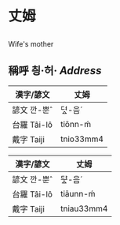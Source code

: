 # 丈姆
## 
Wife's mother

## 稱呼 칑·허· _Address_

漢字/諺文 | 丈姆
--- | ---
諺文 깐-뿐ˆ | 뎌ᇫ-음ˊ
台羅 Tâi-lô | tiōnn-ḿ
戴字 Taiji | tnio33mm4


漢字/諺文 | 丈姆
--- | ---
諺文 깐-뿐ˆ | ᄃᆤᇫ-음ˊ
台羅 Tâi-lô | tiāunn-ḿ
戴字 Taiji | tniau33mm4



